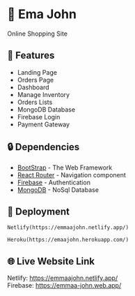 # 🔧 Ema John

Online Shopping Site

## 📄 Features

<ul>
      <li>Landing Page</li>
      <li>Orders Page</li>
      <li>Dashboard</li>
      <li>Manage Inventory</li>
      <li>Orders Lists</li>
      <li>MongoDB Database</li>
      <li>Firebase Login</li>
      <li>Payment Gateway</li>
</ul>

## 🔒️ Dependencies

* [BootStrap](https://getbootstrap.com/docs/5.0/getting-started/introduction/) - The Web Framework 
* [React Router](https://reactrouter.com/web/guides/quick-start) - Navigation component 
* [Firebase](https://console.firebase.google.com/u/0/) - Authentication 
* [MongoDB](https://docs.mongodb.com/guides/) - NoSql Database 

## 🚀 Deployment 

```
Netlify(https://emmaajohn.netlify.app/)
```
```
Heroku(https://emaajohn.herokuapp.com/)
```

## 🌐 Live  Website Link

 Netlify: https://emmaajohn.netlify.app/
 <br>
 Firebase: https://emmaa-john.web.app/
